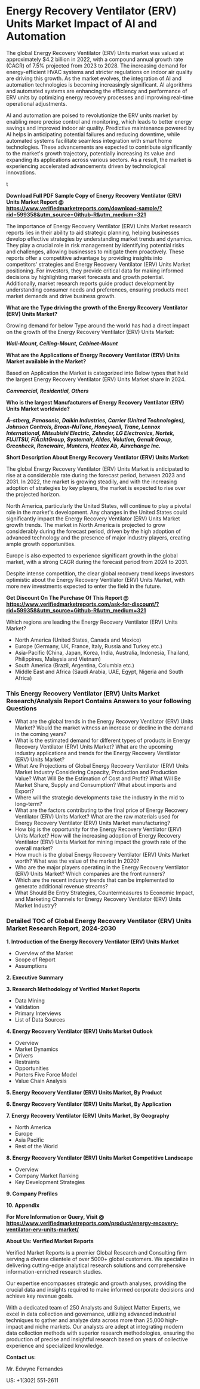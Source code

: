 <meta name="title" content="Global  Energy Recovery Ventilator (ERV) Units Market Impact of AI and Automation"><meta name="description" content="  The global Energy Recovery Ventilator (ERV) Units market was valued at approximately $4.2 billion in 2022, with a compound annual growth rate (CAGR) of 7.5% projecte"><meta name="title" content=" Energy Recovery Ventilator (ERV) Units Market Size, Share, Scope, Trends, Growth, Opportunities, Analysis, Forecast"> <h1>Energy Recovery Ventilator (ERV) Units Market Impact of AI and Automation</h1> <p>The global Energy Recovery Ventilator (ERV) Units market was valued at approximately $4.2 billion in 2022, with a compound annual growth rate (CAGR) of 7.5% projected from 2023 to 2028. The increasing demand for energy-efficient HVAC systems and stricter regulations on indoor air quality are driving this growth. As the market evolves, the integration of AI and automation technologies is becoming increasingly significant. AI algorithms and automated systems are enhancing the efficiency and performance of ERV units by optimizing energy recovery processes and improving real-time operational adjustments.</p> <p>AI and automation are poised to revolutionize the ERV units market by enabling more precise control and monitoring, which leads to better energy savings and improved indoor air quality. Predictive maintenance powered by AI helps in anticipating potential failures and reducing downtime, while automated systems facilitate seamless integration with smart home technologies. These advancements are expected to contribute significantly to the market's growth trajectory, potentially increasing its value and expanding its applications across various sectors. As a result, the market is experiencing accelerated advancements driven by technological innovations.</p> t</p><p id="" class=""><strong>Download Full PDF Sample Copy of Energy Recovery Ventilator (ERV) Units Market Report @ <a href="https://www.verifiedmarketreports.com/download-sample/?rid=599358&utm_source=Github-R&utm_medium=321" target="_blank">https://www.verifiedmarketreports.com/download-sample/?rid=599358&utm_source=Github-R&utm_medium=321</a></strong></p><p>The importance of&nbsp;Energy Recovery Ventilator (ERV) Units Market research reports lies in their ability to aid strategic planning, helping businesses develop effective strategies by understanding market trends and dynamics. They play a crucial role in risk management by identifying potential risks and challenges, allowing businesses to mitigate them proactively. These reports offer a competitive advantage by providing insights into competitors' strategies and Energy Recovery Ventilator (ERV) Units Market positioning. For investors, they provide critical data for making informed decisions by highlighting market forecasts and growth potential. Additionally, market research reports guide product development by understanding consumer needs and preferences, ensuring products meet market demands and drive business growth.</p><p><strong>What are the&nbsp;Type driving the growth of the Energy Recovery Ventilator (ERV) Units Market?</strong></p><p id="" class="">Growing demand for below Type around the world has had a direct impact on the growth of the Energy Recovery Ventilator (ERV) Units Market:</p><em><strong>Wall-Mount, Ceiling-Mount, Cabinet-Mount</strong></em></p><strong>What are the&nbsp;Applications&nbsp;of Energy Recovery Ventilator (ERV) Units Market available in the Market?</strong></p><p id="" class="">Based on Application the Market is categorized into Below types that held the largest Energy Recovery Ventilator (ERV) Units Market share In 2024.</p><em><strong>Commercial, Residential, Others</strong></em></p><strong>Who is the largest Manufacturers of Energy Recovery Ventilator (ERV) Units Market worldwide?</strong></p><p><em><strong>Ã–stberg, Panasonic, Daikin Industries, Carrier (United Technologies), Johnson Controls, Broan-NuTone, Honeywell, Trane, Lennox International, Mitsubishi Electric, Zehnder, LG Electronics, Nortek, FUJITSU, FlÃ¤ktGroup, Systemair, Aldes, Volution, Genuit Group, Greenheck, Renewaire, Munters, Heatex Ab, Airxchange Inc.</strong></em></p><p id="" class=""><strong>Short Description About Energy Recovery Ventilator (ERV) Units Market:</strong></p><p>The global Energy Recovery Ventilator (ERV) Units Market is anticipated to rise at a considerable rate during the forecast period, between 2023 and 2031. In 2022, the market is growing steadily, and with the increasing adoption of strategies by key players, the market is expected to rise over the projected horizon.</p><p>North America, particularly the United States, will continue to play a pivotal role in the market's development. Any changes in the United States could significantly impact the Energy Recovery Ventilator (ERV) Units Market growth trends. The market in North America is projected to grow considerably during the forecast period, driven by the high adoption of advanced technology and the presence of major industry players, creating ample growth opportunities.</p><p>Europe is also expected to experience significant growth in the global market, with a strong CAGR during the forecast period from 2024 to 2031.</p><p>Despite intense competition, the clear global recovery trend keeps investors optimistic about the Energy Recovery Ventilator (ERV) Units Market, with more new investments expected to enter the field in the future.</p><p id="" class=""><strong>Get Discount On The Purchase Of This Report @ <a href="https://www.verifiedmarketreports.com/ask-for-discount/?rid=599358&utm_source=Github-R&utm_medium=321" target="_blank">https://www.verifiedmarketreports.com/ask-for-discount/?rid=599358&utm_source=Github-R&utm_medium=321</a></strong></p>Which regions are leading the Energy Recovery Ventilator (ERV) Units Market?</p><ul><li>North America (United States, Canada and Mexico)</li><li>Europe (Germany, UK, France, Italy, Russia and Turkey etc.)</li><li>Asia-Pacific (China, Japan, Korea, India, Australia, Indonesia, Thailand, Philippines, Malaysia and Vietnam)</li><li>South America (Brazil, Argentina, Columbia etc.)</li><li>Middle East and Africa (Saudi Arabia, UAE, Egypt, Nigeria and South Africa)</li></ul><h3 id="" class="">This Energy Recovery Ventilator (ERV) Units Market Research/Analysis Report Contains Answers to your following Questions</h3><ul><li>What are the global trends in the Energy Recovery Ventilator (ERV) Units Market? Would the market witness an increase or decline in the demand in the coming years?</li><li>What is the estimated demand for different types of products in Energy Recovery Ventilator (ERV) Units Market? What are the upcoming industry applications and trends for the Energy Recovery Ventilator (ERV) Units Market?</li><li>What Are Projections of Global Energy Recovery Ventilator (ERV) Units Market Industry Considering Capacity, Production and Production Value? What Will Be the Estimation of Cost and Profit? What Will Be Market Share, Supply and Consumption? What about imports and Export?</li><li>Where will the strategic developments take the industry in the mid to long-term?</li><li>What are the factors contributing to the final price of Energy Recovery Ventilator (ERV) Units Market? What are the raw materials used for Energy Recovery Ventilator (ERV) Units Market manufacturing?</li><li>How big is the opportunity for the Energy Recovery Ventilator (ERV) Units Market? How will the increasing adoption of Energy Recovery Ventilator (ERV) Units Market for mining impact the growth rate of the overall market?</li><li>How much is the global Energy Recovery Ventilator (ERV) Units Market worth? What was the value of the market In 2020?</li><li>Who are the major players operating in the Energy Recovery Ventilator (ERV) Units Market? Which companies are the front runners?</li><li>Which are the recent industry trends that can be implemented to generate additional revenue streams?</li><li>What Should Be Entry Strategies, Countermeasures to Economic Impact, and Marketing Channels for Energy Recovery Ventilator (ERV) Units Market Industry?</li></ul><h3 id="" class="">Detailed TOC of Global Energy Recovery Ventilator (ERV) Units Market Research Report, 2024-2030</h3><p id="" class=""><strong>1. Introduction of the Energy Recovery Ventilator (ERV) Units Market</strong></p><ul><li>Overview of the Market</li><li>Scope of Report</li><li>Assumptions</li></ul><p id="" class=""><strong>2. Executive Summary</strong></p><p id="" class=""><strong>3. Research Methodology of Verified Market Reports</strong></p><ul><li>Data Mining</li><li>Validation</li><li>Primary Interviews</li><li>List of Data Sources</li></ul><p id="" class=""><strong>4. Energy Recovery Ventilator (ERV) Units Market Outlook</strong></p><ul><li>Overview</li><li>Market Dynamics</li><li>Drivers</li><li>Restraints</li><li>Opportunities</li><li>Porters Five Force Model</li><li>Value Chain Analysis</li></ul><p id="" class=""><strong>5. Energy Recovery Ventilator (ERV) Units Market, By Product</strong></p><p id="" class=""><strong>6. Energy Recovery Ventilator (ERV) Units Market, By Application</strong></p><p id="" class=""><strong>7. Energy Recovery Ventilator (ERV) Units Market, By Geography</strong></p><ul><li>North America</li><li>Europe</li><li>Asia Pacific</li><li>Rest of the World</li></ul><p id="" class=""><strong>8. Energy Recovery Ventilator (ERV) Units Market Competitive Landscape</strong></p><ul><li>Overview</li><li>Company Market Ranking</li><li>Key Development Strategies</li></ul><p id="" class=""><strong>9. Company Profiles</strong></p><p id="" class=""><strong>10. Appendix</strong></p><p id="" class=""><strong>For More Information or Query, Visit @ <a href="https://www.verifiedmarketreports.com/product/energy-recovery-ventilator-erv-units-market/" target="_blank">https://www.verifiedmarketreports.com/product/energy-recovery-ventilator-erv-units-market/</a></strong></p><p id="" class=""><strong>About Us: Verified Market Reports</strong></p><p id="" class="">Verified Market Reports is a premier Global Research and Consulting firm serving a diverse clientele of over 5000+ global customers. We specialize in delivering cutting-edge analytical research solutions and comprehensive information-enriched research studies.</p><p id="" class="">Our expertise encompasses strategic and growth analyses, providing the crucial data and insights required to make informed corporate decisions and achieve key revenue goals.</p><p id="" class="">With a dedicated team of 250 Analysts and Subject Matter Experts, we excel in data collection and governance, utilizing advanced industrial techniques to gather and analyze data across more than 25,000 high-impact and niche markets. Our analysts are adept at integrating modern data collection methods with superior research methodologies, ensuring the production of precise and insightful research based on years of collective experience and specialized knowledge.</p><p id="" class=""><strong>Contact us:</strong></p><p id="" class="">Mr. Edwyne Fernandes</p><p id="" class="">US: +1(302) 551-2611</p>